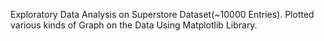 Exploratory Data Analysis on Superstore Dataset(~10000 Entries).
Plotted various kinds of Graph on the Data Using Matplotlib Library.
